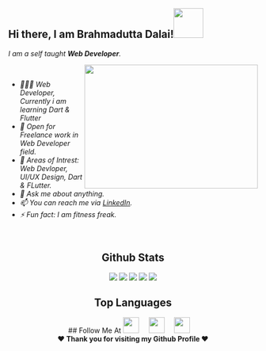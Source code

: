 
<!---
Brahmadutta02/Brahmadutta02 is a ✨ special ✨ repository because its `README.md` (this file) appears on your GitHub profile.
You can click the Preview link to take a look at your changes.
--->


## Hi there, I am Brahmadutta Dalai!<img height="60" width="60" src="./assets/hi.gif" />
<i>I am a self taught <b>Web Developer</b>.</i>
<i>
  
<img align="right" height="250" width="350" src="./assets/typing_man.gif" />
<br>
<ul>
        <li>🧑🏻‍💻 Web Developer, Currently i am learning Dart & Flutter</li>
        <li>💼 Open for Freelance work in Web Developer field.</li>
        <li>🤔 Areas of Intrest: Web Devloper, UI/UX Design, Dart & FLutter.</li>
        <li>💬 Ask me about anything.</li>
        <li>📫 You can reach me via <a target="_blank" href="https://www.linkedin.com/in/brahmadutta-dalai/">LinkedIn</a>.</li>
        <li>⚡ Fun fact: I am fitness freak.</li>
      </ul>
</i>
<br/>

<div align="center">

## Github Stats
  
 [![](https://raw.githubusercontent.com/Brahmadutta02/github-profile-summary-cards-example/master/profile-summary-card-output/2077/0-profile-details.svg)](https://github.com/Brahmadutta02/github-profile-summary-cards)
[![](https://raw.githubusercontent.com/Brahmadutta02/github-profile-summary-cards-example/master/profile-summary-card-output/2077/1-repos-per-language.svg)](https://github.com/Brahmadutta02/github-profile-summary-cards) [![](https://raw.githubusercontent.com/Brahmadutta02/github-profile-summary-cards-example/master/profile-summary-card-output/2077/2-most-commit-language.svg)](https://github.com/Brahmadutta02/github-profile-summary-cards)
[![](https://raw.githubusercontent.com/Brahmadutta02/github-profile-summary-cards-example/master/profile-summary-card-output/2077/3-stats.svg)](https://github.com/Brahmadutta02/github-profile-summary-cards) [![](https://raw.githubusercontent.com/Brahmadutta02/github-profile-summary-cards-example/master/profile-summary-card-output/2077/4-productive-time.svg)](https://github.com/Brahmadutta02/github-profile-summary-cards)



<div align="center">

## Top Languages
<a href="https://github.com/Brahmadutta02">
  <img align="center" src="">
</a>
 </div>


<!--
<div align="center">
  
/* ## My Repositories at Glance
<table>
  <tr>
    <th>Machine Learning</th>
    <th>Computer Vision</th>
  </tr>
  <tr>
    <td> 
      <ul>
        <li><a target="_blank" href = "https://github.com/venugopalkadamba/AgriAI_WebApp"><i>AgriAI WebApp</i></a></li>
        <li><a target="_blank" href = "https://github.com/venugopalkadamba/Multi_Disease_Predictor"><i>Multi Disease Predictor</i></a></li> 
        <li><a target="_blank" href = "https://github.com/venugopalkadamba/Image-Blur-Detection"><i>Image Blur Detection using Machine Learning</i></a></li>
        <li><a target="_blank" href="https://github.com/venugopalkadamba/Diabetes_Predictor-AND-Web_App"><i>Diabetes Predictor</i></a></li>
      </ul> 
    </td>
    <td>
      <ul>
        <li><a target="_blank" href="https://github.com/venugopalkadamba/Face_Verification_based_Attendance_system"><i>Face Verification based Attendance System</i></a></li>
        <li><a target="_blank" href="https://github.com/venugopalkadamba/Face_Emotion_Recognition"><i>Face Emotion Recogniton</i></a></li>
        <li><a target="_blank" href="https://github.com/venugopalkadamba/Technocolabs-Data-Science-Internship"><i>American Sign Language Detection</i></a></li>
        <li><a target="_blank" href="https://github.com/venugopalkadamba/Social_Media_WebApp_with_FaceVerification_Login"><i>Social Media WebApp with Face Verification Login</i></a></li>
        <li><a target="_blank" href="https://github.com/venugopalkadamba/Face_Mask_Detector"><i>Face Mask Detector</i></a></li>
      </ul>
    </td>
  </tr>
  <tr>
    <th>NLP</th>
    <th>Internships</th>
  </tr>
  <tr>
    <td>
      <ul>
        <li><a target="_blank" href="https://github.com/venugopalkadamba/Movie-Recommendation-System-ML-React-Flask"><i>Movie Recommendation System</i></a></li>
        <li><a target="_blank" href="https://github.com/venugopalkadamba/Text_Summarizer_NLP_Project"><i>Text Summarizer using Text Rank Algorithm</i></a> </li>
        <li><a target="_blank" href="https://github.com/venugopalkadamba/SMS-Spam-Detector-WebApp"><i>SMS Spam Detection</i></a></li>
        <li><a target="_blank" href="https://github.com/venugopalkadamba/Fake_News_Detector"><i>Fake News Detector</i></a></li>
      </ul>
    </td>
    <td>
      <ul>
        <li><a target="_blank" href="https://github.com/venugopalkadamba/Technocolabs-Data-Science-Internship"><i>Data Science Internship at Technocolabs</i></a> </li>
        <li><a target="_blank" href="https://github.com/venugopalkadamba/The-Sparks-Foundation-Internship"><i>Data Science and Analytics Internship at The Sparks Foundation</i></a></li>
      </ul>
    </td>
  <tr>
</table>
</div>
*/
--!>




<div align="center">

## Follow Me At
<a href="https://www.linkedin.com/in/brahmadutta-dalai/"><img height="32" width="32" src="https://cdn-icons-png.flaticon.com/512/174/174857.png" /></a>&nbsp;&nbsp;&nbsp;&nbsp;
<a href="
https://instagram.com/brehms_02?igshid=NmQ2ZmYxZjA=
"><img height="32" width="32" src="https://upload.wikimedia.org/wikipedia/commons/thumb/e/e7/Instagram_logo_2016.svg/768px-Instagram_logo_2016.svg.png" /></a>&nbsp;&nbsp;&nbsp;&nbsp;
<a href="https://twitter.com/brehms02"><img height="32" width="32" src="https://1000logos.net/wp-content/uploads/2017/06/Twitter-Logo.png" /></a>&nbsp;&nbsp;&nbsp;&nbsp;

</div>

<div align="center">
  
<b>❤️ Thank you for visiting my Github Profile ❤️</b>
</div>
